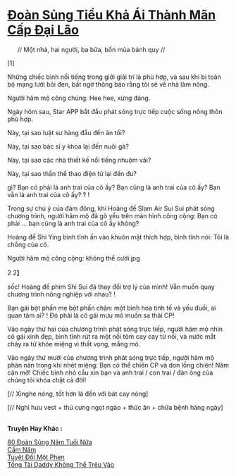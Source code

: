 <a href="https://truyentiki.com/doan-sung-tieu-kha-ai-thanh-man-cap-dai-lao.33810/" title="Đoàn Sủng Tiểu Khả Ái Thành Mãn Cấp Đại Lão"><h1>Đoàn Sủng Tiểu Khả Ái Thành Mãn Cấp Đại Lão</h1></a><div style="display:table"><img align="right" style="float: left; padding: 10px;" src="https://truyentiki.com/images/story/200x260/33810.jpg" alt="">// Một nhà, hai người, ba bữa, bốn mùa bánh quy // <p></p> [1] <p></p> Những chiếc bình nổi tiếng trong giới giải trí là phù hợp, và sau khi bị toàn bộ mạng lưới bôi đen, bất ngờ thông báo rằng tôi sẽ về nhà làm nông. <p></p> Người hâm mộ công chúng: Hee hee, xứng đáng. <p></p> Ngày hôm sau, Star APP bắt đầu phát sóng trực tiếp cuộc sống nông thôn phù hợp. <p></p> Này, tại sao luật sư hàng đầu đến ăn tối? <p></p> Này, tại sao bác sĩ y khoa lại đến nuôi gà? <p></p> Này, tại sao các nhà thiết kế nổi tiếng nhuộm vải? <p></p> Này, tại sao thần thể thao điện tử lại đến đu? <p></p> gì? Bạn có phải là anh trai của cô ấy? Bạn cũng là anh trai của cô ấy? Bạn vẫn là anh trai của cô ấy? ? ! <p></p> Trong sự chú ý của đám đông, khi Hoàng đế Slam Air Sui Sui phát sóng chương trình, người hâm mộ đã gõ yếu trên màn hình công cộng: Bạn có phải ... bạn cũng là anh trai của cô ấy không? <p></p> Hoàng đế Shi Ying bình tĩnh ấn vào khuôn mặt thích hợp, bình tĩnh nói: Tôi là chồng của cô. <p></p> Người hâm mộ công cộng: không thể cười.jpg <p></p> 2 2】 <p></p> sốc! Hoàng đế phim Shi Sui đã thay đổi trợ lý của mình! Vẫn muốn quay chương trình nông nghiệp với nhau? ! <p></p> Bạn gái bột phấn mẹ bột phấn chân: một bình hoa tinh tế và yếu đuối, ai quan tâm ai? ! Đó phải là cô gái mưu mô muốn sa thải CP! <p></p> Vào ngày thứ hai của chương trình phát sóng trực tiếp, người hâm mộ nhìn cô gái xinh đẹp, bình tĩnh rút ra một nồi tôm cay cay từ nồi, và nước mắt chảy ra từ khóe miệng vì thất vọng, mắng mỏ. <p></p> Vào ngày thứ mười của chương trình phát sóng trực tiếp, người hâm mộ phàn nàn trong khi nhét miệng: Bạn có thể chiên CP và don lồng chiên! Năm cân mỡ! Chiếc bình nhỏ cầu xin bạn và anh trai / con trai / đàn ông của chúng tôi khóa chặt cả đời! <p></p> [// Xinghe nóng, tốt hơn là đến với bát cay nóng] <p></p> [// Nghỉ hưu vest + thú cưng ngọt ngào + thức ăn + chữa bệnh hàng ngày]</div><p><br><b>Truyện Hay Khác :</b></p><a href="https://truyentiki.com/80-doan-sung-nam-tuoi-nua.33809/" alt="80 Đoàn Sủng Năm Tuổi Nửa">80 Đoàn Sủng Năm Tuổi Nửa</a><br/><a href="https://medium.com/@hoangminhquan16819844/c%E1%BA%A9m-n%C4%83m-cef924060af2" alt="Cẩm Năm">Cẩm Năm</a><br/><a href="https://github.com/nownovels/top500/tree/master/truyenhay/33898/" alt="Tuyệt Đối Một Phen">Tuyệt Đối Một Phen</a><br/><a href="https://github.com/nownovels/top500/tree/master/truyenhay/33935/" alt="Tổng Tài Daddy Không Thể Trêu Vào">Tổng Tài Daddy Không Thể Trêu Vào</a><br/>